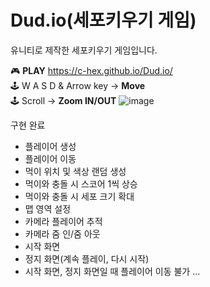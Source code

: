 # Dud.io(세포키우기 게임)

유니티로 제작한 세포키우기 게임입니다.

🎮 <b>PLAY</b> https://c-hex.github.io/Dud.io/ <br>
🕹 W A S D & Arrow key -> <b>Move</b><br>
🕹 Scroll -> <b>Zoom IN/OUT</b>
![image](https://user-images.githubusercontent.com/89019310/199372886-c092fcec-ff2c-40ec-9718-f0d835f0f0f1.png)


구현 완료
- 플레이어 생성
- 플레이어 이동
- 먹이 위치 및 색상 랜덤 생성
- 먹이와 충돌 시 스코어 1씩 상승
- 먹이와 충돌 시 세포 크기 확대
- 맵 영역 설정
- 카메라 플레이어 추적
- 카메라 줌 인/줌 아웃
- 시작 화면
- 정지 화면(계속 플레이, 다시 시작)
- 시작 화면, 정지 화면일 때 플레이어 이동 불가
...
